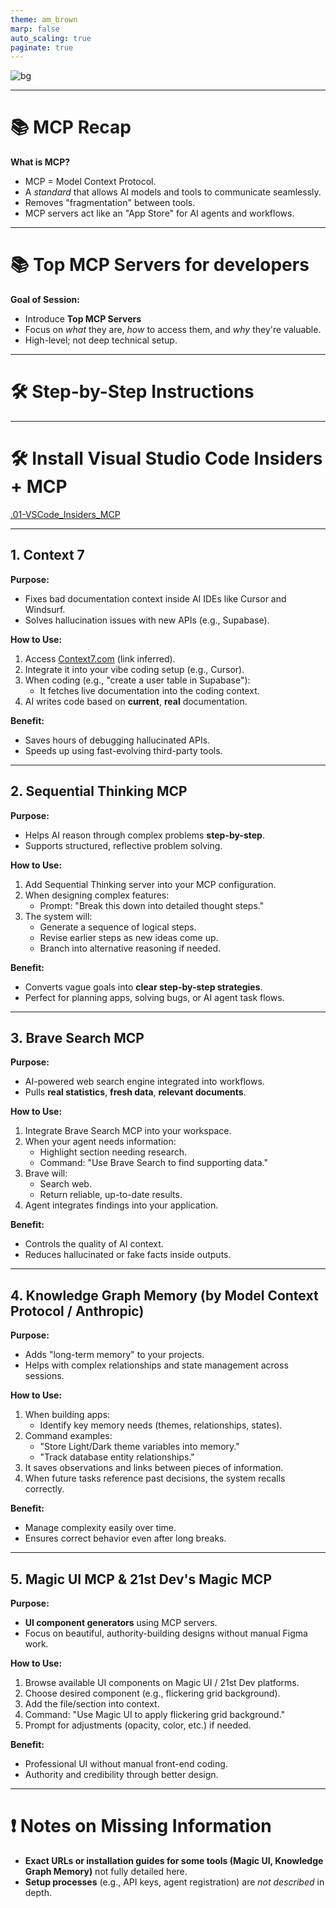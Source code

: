 ```yaml
---
theme: am_brown
marp: false
auto_scaling: true
paginate: true
---
```


![bg](../../assets/ProductFoundaryAI_SplashScreen.png)

---

# 📚 MCP Recap

**What is MCP?**  
- MCP = Model Context Protocol.
- A *standard* that allows AI models and tools to communicate seamlessly.
- Removes "fragmentation" between tools.
- MCP servers act like an "App Store" for AI agents and workflows.


---
# 📚 Top MCP Servers for developers

**Goal of Session:**  
- Introduce **Top MCP Servers**
- Focus on *what* they are, *how* to access them, and *why* they're valuable.
- High-level; not deep technical setup.

---

# 🛠 Step-by-Step Instructions

---

# 🛠 Install Visual Studio Code Insiders + MCP
[.01-VSCode_Insiders_MCP](./01-VSCode_Insiders_MCP)

---

## 1. Context 7
**Purpose:**  
- Fixes bad documentation context inside AI IDEs like Cursor and Windsurf.
- Solves hallucination issues with new APIs (e.g., Supabase).

**How to Use:**
1. Access [Context7.com](https://context7.com) (link inferred).
2. Integrate it into your vibe coding setup (e.g., Cursor).
3. When coding (e.g., "create a user table in Supabase"):
   - It fetches live documentation into the coding context.
4. AI writes code based on **current**, **real** documentation.

**Benefit:**  
- Saves hours of debugging hallucinated APIs.
- Speeds up using fast-evolving third-party tools.

---

## 2. Sequential Thinking MCP
**Purpose:**  
- Helps AI reason through complex problems **step-by-step**.
- Supports structured, reflective problem solving.

**How to Use:**
1. Add Sequential Thinking server into your MCP configuration.
2. When designing complex features:
   - Prompt: "Break this down into detailed thought steps."
3. The system will:
   - Generate a sequence of logical steps.
   - Revise earlier steps as new ideas come up.
   - Branch into alternative reasoning if needed.

**Benefit:**  
- Converts vague goals into **clear step-by-step strategies**.
- Perfect for planning apps, solving bugs, or AI agent task flows.

---

## 3. Brave Search MCP
**Purpose:**  
- AI-powered web search engine integrated into workflows.
- Pulls **real statistics**, **fresh data**, **relevant documents**.

**How to Use:**
1. Integrate Brave Search MCP into your workspace.
2. When your agent needs information:
   - Highlight section needing research.
   - Command: "Use Brave Search to find supporting data."
3. Brave will:
   - Search web.
   - Return reliable, up-to-date results.
4. Agent integrates findings into your application.

**Benefit:**  
- Controls the quality of AI context.
- Reduces hallucinated or fake facts inside outputs.

---

## 4. Knowledge Graph Memory (by Model Context Protocol / Anthropic)
**Purpose:**  
- Adds "long-term memory" to your projects.
- Helps with complex relationships and state management across sessions.

**How to Use:**
1. When building apps:
   - Identify key memory needs (themes, relationships, states).
2. Command examples:
   - "Store Light/Dark theme variables into memory."
   - "Track database entity relationships."
3. It saves observations and links between pieces of information.
4. When future tasks reference past decisions, the system recalls correctly.

**Benefit:**  
- Manage complexity easily over time.
- Ensures correct behavior even after long breaks.

---

## 5. Magic UI MCP & 21st Dev's Magic MCP
**Purpose:**  
- **UI component generators** using MCP servers.
- Focus on beautiful, authority-building designs without manual Figma work.

**How to Use:**
1. Browse available UI components on Magic UI / 21st Dev platforms.
2. Choose desired component (e.g., flickering grid background).
3. Add the file/section into context.
4. Command: "Use Magic UI to apply flickering grid background."
5. Prompt for adjustments (opacity, color, etc.) if needed.

**Benefit:**  
- Professional UI without manual front-end coding.
- Authority and credibility through better design.

---

# ❗ Notes on Missing Information
- **Exact URLs or installation guides for some tools (Magic UI, Knowledge Graph Memory)** not fully detailed here.
- **Setup processes** (e.g., API keys, agent registration) are *not described* in depth.